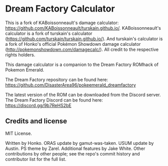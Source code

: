 Dream Factory Calculator
=======================

This is a fork of KABoissonneault's damage calculator: https://github.com/KABoissonneault/turskain.github.io/. KABoissonneault's calculator is a fork of turskain's calculator (https://github.com/turskain/turskain.github.io/). And turskain's calculator is a fork of Honko's official Pokémon Showdown damage calculator (http://pokemonshowdown.com/damagecalc/). All credit to the respective rights holders.

This damage calculator is a companion to the Dream Factory ROMhack of Pokemon Emerald.

The Dream Factory repository can be found here: https://github.com/DisasterArea96/pokeemerald_dreamfactory

The latest version of the ROM can be downloaded from the Discord server. The Dream Factory Discord can be found here: https://discord.gg/9b7ReHS2bE

Credits and license
-------------------

MIT License.

Written by Honko. ORAS update by gamut-was-taken. USUM update by Austin. PS theme by Zarel. Additional features by Jake White. Other
contributions by other people; see the repo's commit history and contributor list for the full list.
